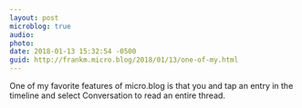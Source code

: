 ```yaml
---
layout: post
microblog: true
audio: 
photo: 
date: 2018-01-13 15:32:54 -0500
guid: http://frankm.micro.blog/2018/01/13/one-of-my.html
---
```

One of my favorite features of micro.blog is that you and tap an entry in the timeline and select Conversation to read an entire thread. 
